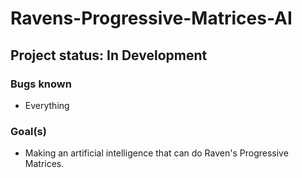 # Ravens-Progressive-Matrices-AI
## Project status: In Development
### Bugs known
* Everything
### Goal(s)
* Making an artificial intelligence that can do Raven's Progressive Matrices.
